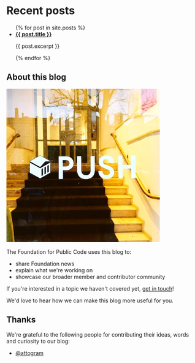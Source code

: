 
# Recent posts

<ul>
  {% for post in site.posts %}
    <li>
      <a href="{{ post.url }}"><b>{{ post.title }}</b></a>
      <p>{{ post.excerpt }}</p>
    </li>
  {% endfor %}
 </ul>
 
 
## About this blog

![Our frontdoor](/assets/frontdoor-2019-05-07-small.jpg)

The Foundation for Public Code uses this blog to:

* share Foundation news
* explain what we're working on
* showcase our broader member and contributor community

If you're interested in a topic we haven't covered yet, [get in touch](https://about.publiccode.net/organization/contact-details.html)!

We'd love to hear how we can make this blog more useful for you.

## Thanks

We're grateful to the following people for contributing their ideas, words and curiosity to our blog:

* [@attogram](https://github.com/attogram)
